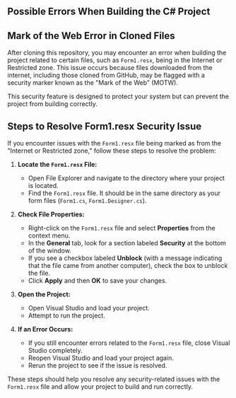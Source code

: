 ## Possible Errors When Building the C# Project

## Mark of the Web Error in Cloned Files

After cloning this repository, you may encounter an error when building the project related to certain files, such as `Form1.resx`, being in the Internet or Restricted zone. This issue occurs because files downloaded from the internet, including those cloned from GitHub, may be flagged with a security marker known as the "Mark of the Web" (MOTW). 

This security feature is designed to protect your system but can prevent the project from building correctly.

## Steps to Resolve Form1.resx Security Issue

If you encounter issues with the `Form1.resx` file being marked as from the "Internet or Restricted zone," follow these steps to resolve the problem:

1. **Locate the `Form1.resx` File:**
   - Open File Explorer and navigate to the directory where your project is located.
   - Find the `Form1.resx` file. It should be in the same directory as your form files (`Form1.cs`, `Form1.Designer.cs`).

2. **Check File Properties:**
   - Right-click on the `Form1.resx` file and select **Properties** from the context menu.
   - In the **General** tab, look for a section labeled **Security** at the bottom of the window.
   - If you see a checkbox labeled **Unblock** (with a message indicating that the file came from another computer), check the box to unblock the file.
   - Click **Apply** and then **OK** to save your changes.

3. **Open the Project:**
   - Open Visual Studio and load your project.
   - Attempt to run the project.

4. **If an Error Occurs:**
   - If you still encounter errors related to the `Form1.resx` file, close Visual Studio completely.
   - Reopen Visual Studio and load your project again.
   - Rerun the project to see if the issue is resolved.

These steps should help you resolve any security-related issues with the `Form1.resx` file and allow your project to build and run correctly.
